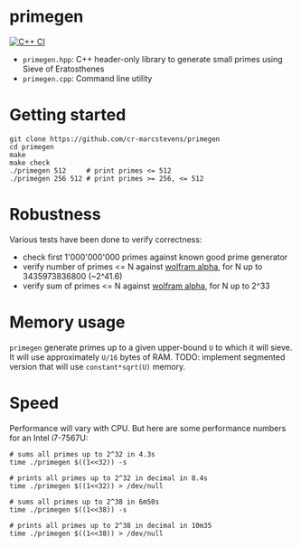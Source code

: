 # primegen

[![C++ CI](https://github.com/cr-marcstevens/primegen/actions/workflows/cpp.yml/badge.svg)](https://github.com/cr-marcstevens/primegen/actions/workflows/cpp.yml)

- `primegen.hpp`: C++ header-only library to generate small primes using Sieve of Eratosthenes
- `primegen.cpp`: Command line utility

# Getting started

```
git clone https://github.com/cr-marcstevens/primegen
cd primegen
make
make check
./primegen 512     # print primes <= 512
./primegen 256 512 # print primes >= 256, <= 512
```

# Robustness

Various tests have been done to verify correctness:
- check first 1'000'000'000 primes against known good prime generator
- verify number of primes <= N against [wolfram alpha](https://www.wolframalpha.com/input/?i=number+of+primes+%3C+3435973836800), for N up to 3435973836800 (~2^41.6)
- verify sum of primes <= N against [wolfram alpha](https://www.wolframalpha.com/input/?i=sum+of+primes+%3C+2%5E33), for N up to 2^33

# Memory usage

`primegen` generate primes up to a given upper-bound `U` to which it will sieve.
It will use approximately `U/16` bytes of RAM.
TODO: implement segmented version that will use `constant*sqrt(U)` memory.

# Speed

Performance will vary with CPU. But here are some performance numbers for an Intel i7-7567U:

```
# sums all primes up to 2^32 in 4.3s
time ./primegen $((1<<32)) -s

# prints all primes up to 2^32 in decimal in 8.4s
time ./primegen $((1<<32)) > /dev/null

# sums all primes up to 2^38 in 6m50s
time ./primegen $((1<<38)) -s

# prints all primes up to 2^38 in decimal in 10m35
time ./primegen $((1<<38)) > /dev/null
```

